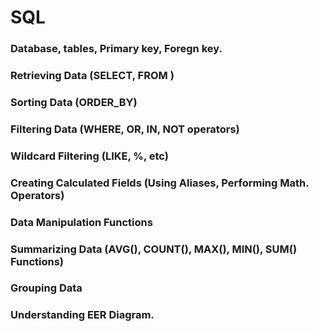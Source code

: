 # SQL
### Database, tables, Primary key, Foregn key.
### Retrieving Data (SELECT, FROM )
### Sorting Data (ORDER_BY)
### Filtering Data (WHERE, OR, IN, NOT operators)
### Wildcard Filtering (LIKE, %, etc)
### Creating Calculated Fields (Using Aliases, Performing Math. Operators)
### Data Manipulation Functions
### Summarizing Data (AVG(), COUNT(), MAX(), MIN(), SUM() Functions)
### Grouping Data
### Understanding EER Diagram.

